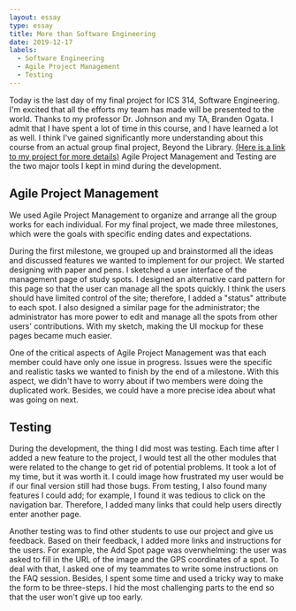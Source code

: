 ```yaml
---
layout: essay
type: essay
title: More than Software Engineering
date: 2019-12-17
labels:
  - Software Engineering
  - Agile Project Management
  - Testing
---
```


Today is the last day of my final project for ICS 314, Software Engineering. I'm excited that all the efforts my team has made will be presented to the world. Thanks to my professor Dr. Johnson and my TA, Branden Ogata. I admit that I have spent a lot of time in this course, and I have learned a lot as well. I think I've gained significantly more understanding about this course from an actual group final project, Beyond the Library. [(Here is a link to my project for more details)](https://beyond-the-library.github.io/) Agile Project Management and Testing are the two major tools I kept in mind during the development.

<h2> Agile Project Management</h2>
We used Agile Project Management to organize and arrange all the group works for each individual.  For my final project, we made three milestones, which were the goals with specific ending dates and expectations.

During the first milestone, we grouped up and brainstormed all the ideas and discussed features we wanted to implement for our project. We started designing with paper and pens. I sketched a user interface of the management page of study spots. I designed an alternative card pattern for this page so that the user can manage all the spots quickly. I think the users should have limited control of the site; therefore, I added a "status" attribute to each spot. I also designed a similar page for the administrator; the administrator has more power to edit and manage all the spots from other users' contributions. With my sketch, making the UI mockup for these pages became much easier. 

One of the critical aspects of Agile Project Management was that each member could have only one issue in progress. Issues were the specific and realistic tasks we wanted to finish by the end of a milestone. With this aspect, we didn't have to worry about if two members were doing the duplicated work. Besides, we could have a more precise idea about what was going on next.

<h2> Testing </h2>
During the development, the thing I did most was testing. Each time after I added a new feature to the project, I would test all the other modules that were related to the change to get rid of potential problems. It took a lot of my time, but it was worth it. I could image how frustrated my user would be if our final version still had those bugs. From testing, I also found many features I could add; for example, I found it was tedious to click on the navigation bar. Therefore, I added many links that could help users directly enter another page. 

Another testing was to find other students to use our project and give us feedback. Based on their feedback, I added more links and instructions for the users. For example, the Add Spot page was overwhelming: the user was asked to fill in the URL of the image and the GPS coordinates of a spot. To deal with that, I asked one of my teammates to write some instructions on the FAQ session. Besides, I spent some time and used a tricky way to make the form to be three-steps. I hid the most challenging parts to the end so that the user won't give up too early.

